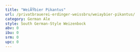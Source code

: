 ```yaml
---
title: "WeiÃŸbier Pikantus"
url: /privatbrauerei-erdinger-weissbru/weiaybier-pikantus/
category: German Ale
style: South German-Style Weizenbock
abv: 0
ibu: 0
srm: 0
upc: 0
---
```


